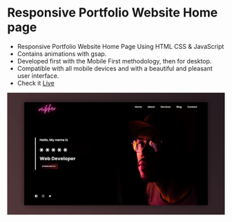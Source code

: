 # Responsive Portfolio Website Home page

- Responsive Portfolio Website Home Page Using HTML CSS & JavaScript
- Contains animations with gsap.
- Developed first with the Mobile First methodology, then for desktop.
- Compatible with all mobile devices and with a beautiful and pleasant user interface.
- Check it [Live](https://vaibhavshukla06.github.io/portfolio-personal/)

![preview img](/preview.png)
